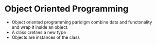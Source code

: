 # Object Oriented Programming

* Object oriented programming paridigm combine data and functonality and wrap it inside an object. 
* A class cretaes a new type
* Objects are instances of the class

